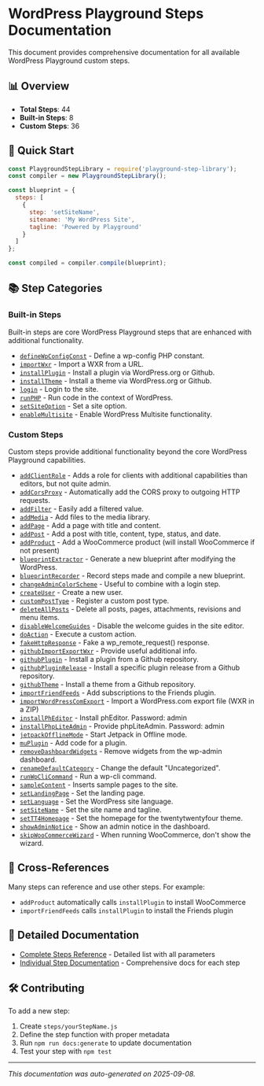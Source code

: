 # WordPress Playground Steps Documentation

This document provides comprehensive documentation for all available WordPress Playground custom steps.

## 📊 Overview

- **Total Steps**: 44
- **Built-in Steps**: 8
- **Custom Steps**: 36

## 🚀 Quick Start

```javascript
const PlaygroundStepLibrary = require('playground-step-library');
const compiler = new PlaygroundStepLibrary();

const blueprint = {
  steps: [
    {
      step: 'setSiteName',
      sitename: 'My WordPress Site',
      tagline: 'Powered by Playground'
    }
  ]
};

const compiled = compiler.compile(blueprint);
```

## 📚 Step Categories

### Built-in Steps
Built-in steps are core WordPress Playground steps that are enhanced with additional functionality.

- [`defineWpConfigConst`](steps/defineWpConfigConst.md) - Define a wp-config PHP constant.
- [`importWxr`](steps/importWxr.md) - Import a WXR from a URL.
- [`installPlugin`](steps/installPlugin.md) - Install a plugin via WordPress.org or Github.
- [`installTheme`](steps/installTheme.md) - Install a theme via WordPress.org or Github.
- [`login`](steps/login.md) - Login to the site.
- [`runPHP`](steps/runPHP.md) - Run code in the context of WordPress.
- [`setSiteOption`](steps/setSiteOption.md) - Set a site option.
- [`enableMultisite`](steps/enableMultisite.md) - Enable WordPress Multisite functionality.

### Custom Steps  
Custom steps provide additional functionality beyond the core WordPress Playground capabilities.

- [`addClientRole`](steps/addClientRole.md) - Adds a role for clients with additional capabilities than editors, but not quite admin.
- [`addCorsProxy`](steps/addCorsProxy.md) - Automatically add the CORS proxy to outgoing HTTP requests.
- [`addFilter`](steps/addFilter.md) - Easily add a filtered value.
- [`addMedia`](steps/addMedia.md) - Add files to the media library.
- [`addPage`](steps/addPage.md) - Add a page with title and content.
- [`addPost`](steps/addPost.md) - Add a post with title, content, type, status, and date.
- [`addProduct`](steps/addProduct.md) - Add a WooCommerce product (will install WooCommerce if not present)
- [`blueprintExtractor`](steps/blueprintExtractor.md) - Generate a new blueprint after modifying the WordPress.
- [`blueprintRecorder`](steps/blueprintRecorder.md) - Record steps made and compile a new blueprint.
- [`changeAdminColorScheme`](steps/changeAdminColorScheme.md) - Useful to combine with a login step.
- [`createUser`](steps/createUser.md) - Create a new user.
- [`customPostType`](steps/customPostType.md) - Register a custom post type.
- [`deleteAllPosts`](steps/deleteAllPosts.md) - Delete all posts, pages, attachments, revisions and menu items.
- [`disableWelcomeGuides`](steps/disableWelcomeGuides.md) - Disable the welcome guides in the site editor.
- [`doAction`](steps/doAction.md) - Execute a custom action.
- [`fakeHttpResponse`](steps/fakeHttpResponse.md) - Fake a wp_remote_request() response.
- [`githubImportExportWxr`](steps/githubImportExportWxr.md) - Provide useful additional info.
- [`githubPlugin`](steps/githubPlugin.md) - Install a plugin from a Github repository.
- [`githubPluginRelease`](steps/githubPluginRelease.md) - Install a specific plugin release from a Github repository.
- [`githubTheme`](steps/githubTheme.md) - Install a theme from a Github repository.
- [`importFriendFeeds`](steps/importFriendFeeds.md) - Add subscriptions to the Friends plugin.
- [`importWordPressComExport`](steps/importWordPressComExport.md) - Import a WordPress.com export file (WXR in a ZIP)
- [`installPhEditor`](steps/installPhEditor.md) - Install phEditor. Password: admin
- [`installPhpLiteAdmin`](steps/installPhpLiteAdmin.md) - Provide phpLiteAdmin. Password: admin
- [`jetpackOfflineMode`](steps/jetpackOfflineMode.md) - Start Jetpack in Offline mode.
- [`muPlugin`](steps/muPlugin.md) - Add code for a plugin.
- [`removeDashboardWidgets`](steps/removeDashboardWidgets.md) - Remove widgets from the wp-admin dashboard.
- [`renameDefaultCategory`](steps/renameDefaultCategory.md) - Change the default "Uncategorized".
- [`runWpCliCommand`](steps/runWpCliCommand.md) - Run a wp-cli command.
- [`sampleContent`](steps/sampleContent.md) - Inserts sample pages to the site.
- [`setLandingPage`](steps/setLandingPage.md) - Set the landing page.
- [`setLanguage`](steps/setLanguage.md) - Set the WordPress site language.
- [`setSiteName`](steps/setSiteName.md) - Set the site name and tagline.
- [`setTT4Homepage`](steps/setTT4Homepage.md) - Set the homepage for the twentytwentyfour theme.
- [`showAdminNotice`](steps/showAdminNotice.md) - Show an admin notice in the dashboard.
- [`skipWooCommerceWizard`](steps/skipWooCommerceWizard.md) - When running WooCommerce, don't show the wizard.

## 🔗 Cross-References

Many steps can reference and use other steps. For example:
- `addProduct` automatically calls `installPlugin` to install WooCommerce
- `importFriendFeeds` calls `installPlugin` to install the Friends plugin

## 📖 Detailed Documentation

- [Complete Steps Reference](steps-reference.md) - Detailed list with all parameters
- [Individual Step Documentation](steps/) - Comprehensive docs for each step

## 🛠️ Contributing

To add a new step:

1. Create `steps/yourStepName.js`
2. Define the step function with proper metadata
3. Run `npm run docs:generate` to update documentation
4. Test your step with `npm test`

---

*This documentation was auto-generated on 2025-09-08.*
